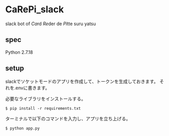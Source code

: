 # CaRePi_slack
slack bot of *Ca*rd *Re*der de *Pi*tte suru yatsu

## spec
Python 2.7.18

## setup
slackでソケットモードのアプリを作成して、トークンを生成しておきます。
それを.envに書きます。

必要なライブラリをインストールする。

```
$ pip install -r requirements.txt
```

ターミナルで以下のコマンドを入力し、アプリを立ち上げる。
```
$ python app.py
```